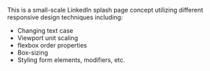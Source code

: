 This is a small-scale LinkedIn splash page concept utilizing different responsive design techniques including:
- Changing text case
- Viewport unit scaling
- flexbox order properties
- Box-sizing
- Styling form elements, modifiers, etc.
